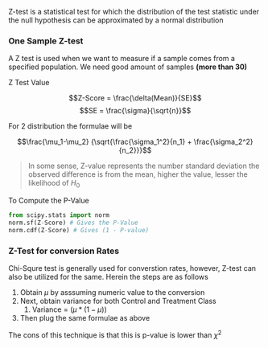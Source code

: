 Z-test is a statistical test for which the distribution of the test statistic under the null hypothesis can be approximated by a normal distribution


### One Sample Z-test

A Z test is used when we want to measure if a sample comes from a specified population. We need good amount of samples **(more than 30)**


Z Test Value 

$$Z-Score = \frac{\delta(Mean)}{SE}$$
$$SE = \frac{\sigma}{\sqrt{n}}$$

For 2 distribution the formulae will be


$$\frac{\mu_1-\mu_2}
{\sqrt{\frac{\sigma_1^2}{n_1} + 
\frac{\sigma_2^2}{n_2}}}$$

> In some sense, Z-value represents the number standard deviation the observed difference is from the mean, higher the value, lesser the likelihood of $H_0$ 

To Compute the P-Value

```py
from scipy.stats import norm
norm.sf(Z-Score) # Gives the P-Value
norm.cdf(Z-Score) # Gives (1 - P-value)
```

### Z-Test for conversion Rates
Chi-Squre test is generally used for converstion rates, however, Z-test can also be utilized for the same. Herein the steps are as follows

1. Obtain $\mu$ by asssuming numeric value to the conversion
2. Next, obtain variance for both Control and Treatment Class
	1. Variance = ($\mu * (1-\mu)$)
3. Then plug the same formulae as above

The cons of this technique is that this is p-value is lower than $\chi^2$
